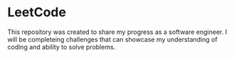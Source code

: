 # LeetCode

This repository was created to share my progress as a software engineer. I will be completeing challenges that can showcase my understanding of coding and ability to solve problems.
